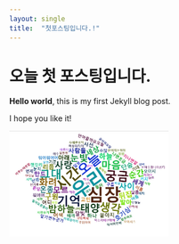 ```yaml
---
layout: single
title:  "첫포스팅입니다.!"
---
```


# 오늘 첫 포스팅입니다.

**Hello world**, this is my first Jekyll blog post.

I hope you like it!



<img src="../_images/2023-07-19-first/14d9a77449594fe40ed18ed4d8d963a9467703b1.jpeg" title="" alt="0200.jpeg" width="286">
